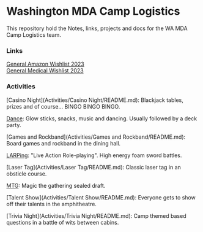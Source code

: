 # Washington MDA Camp Logistics
This repository hold the Notes, links, projects and docs for the WA MDA Camp Logistics team. 

### Links
[General Amazon Wishlist 2023](https://www.amazon.com/hz/wishlist/ls/191RP2VKI47QD/ref=hz_ls_biz_ex?fbclid=IwAR13L8aAGYZqzFzUfxKMulF0twYsTYemfmm639H5HOHhn3rChWYBi-xdf60) <br>
[General Medical Wishlist 2023](https://www.amazon.com/hz/wishlist/ls/GFMRXS1LE0JR/ref=hz_ls_biz_ex?fbclid=IwAR2KIbRONhX8mv5xHrko0VbBwVimD-cWGGxH9Ms7lFbdUVCAJygrZsWEkGY)


### Activities

[Casino Night](Activities/Casino Night/README.md): Blackjack tables, prizes and of course... BINGO BINGO BINGO.

[Dance](Activities/LARPing/README.md): Glow sticks, snacks, music and dancing. Usually followed by a deck party.

[Games and Rockband](Activities/Games and Rockband/README.md): Board games and rockband in the dining hall.

[LARPing](Activities/LARPing/README.md): "Live Action Role-playing". High energy foam sword battles.

[Laser Tag](Activities/Laser Tag/README.md): Classic laser tag in an obsticle course.

[MTG](Activities/MTG/README.md): Magic the gathering sealed draft.

[Talent Show](Activities/Talent Show/README.md): Everyone gets to show off their talents in the amphitheatre.

[Trivia Night](Activities/Trivia Night/README.md): Camp themed based questions in a battle of wits between cabins.